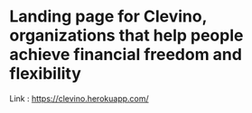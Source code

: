 # Landing page for Clevino, organizations that help people achieve financial freedom and flexibility
Link : https://clevino.herokuapp.com/